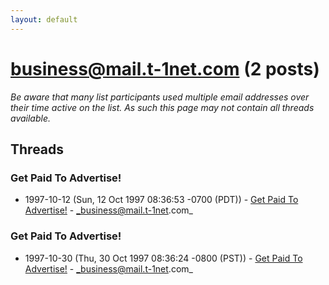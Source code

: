 ```yaml
---
layout: default
---
```


# business@mail.t-1net.com (2 posts)

_Be aware that many list participants used multiple email addresses over their time active on the list. As such this page may not contain all threads available._

## Threads

### Get Paid To Advertise!
+ 1997-10-12 (Sun, 12 Oct 1997 08:36:53 -0700 (PDT)) - [Get Paid To Advertise!](/archive/1997/10/c20dfc79ed672abacffe3f2675ded845a46ef0b2e695163a1f677bb9eab92e59) - _business@mail.t-1net.com_

### Get Paid To Advertise!
+ 1997-10-30 (Thu, 30 Oct 1997 08:36:24 -0800 (PST)) - [Get Paid To Advertise!](/archive/1997/10/e2e2d2443d2843c848fb6a99ca80675094842db61ce1aebe55c18ff4dd9092b5) - _business@mail.t-1net.com_

